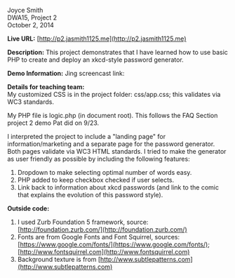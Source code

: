 Joyce Smith  
DWA15, Project 2  
October 2, 2014

**Live URL:** [http://p2.jasmith1125.me](http://p2.jasmith1125.me)

**Description:** This project demonstrates that I have learned how to use basic PHP to create and deploy an xkcd-style password generator. 

**Demo Information:** Jing screencast link:

**Details for teaching team:**  
My customized CSS is in the project folder: css/app.css; this validates via WC3 standards.  

My PHP file is logic.php (in document root). This follows the FAQ Section project 2 demo Pat did on 9/23.

I interpreted the project to include a "landing page" for information/marketing and a separate page for the password generator. Both pages validate via WC3 HTML standards. I tried to make the generator as user friendly as possible by including the following features:  
1. Dropdown to make selecting optimal number of words easy.   
2. PHP added to keep checkbox checked if user selects.  
3. Link back to information about xkcd passwords (and link to the comic that explains the evolution of this password style).

**Outside code:**  
1. I used Zurb Foundation 5 framework, source:  [http://foundation.zurb.com/](http://foundation.zurb.com/)  
2. Fonts are from Google Fonts and Font Squirrel, sources: [https://www.google.com/fonts/](https://www.google.com/fonts/); [http://www.fontsquirrel.com](http://www.fontsquirrel.com)  
3. Background texture is from [http://www.subtlepatterns.com](http://www.subtlepatterns.com)